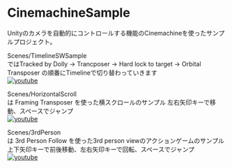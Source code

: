 # CinemachineSample
Unityのカメラを自動的にコントロールする機能のCinemachineを使ったサンプルプロジェクト。  

Scenes/TimelineSWSample  
ではTracked by Dolly -> Trancposer -> Hard lock to target -> Orbital Transposer の順番にTimelineで切り替わっていきます   
[![youtube](https://img.youtube.com/vi/fA6EGlBVN3Y/0.jpg)](http://www.youtube.com/watch?v=fA6EGlBVN3Y "Unity Cinemachine switching by Timeline sample.")

Scenes/HorizontalScroll  
は Framing Transposer を使った横スクロールのサンプル
左右矢印キーで移動、スペースでジャンプ    
[![youtube](https://img.youtube.com/vi/ps3FbzbgUU/0.jpg)](http://www.youtube.com/watch?v=ps3FbzbgUU "Unity Cinemachine horizontal scroll game sample.")

Scenes/3rdPerson  
は 3rd Person Follow を使った3rd person viewのアクションゲームのサンプル  
上下矢印キーで前後移動、左右矢印キーで回転、スペースでジャンプ    
[![youtube](https://img.youtube.com/vi/ZkNy9vo4Kr0/0.jpg)](http://www.youtube.com/watch?v=ZkNy9vo4Kr0 "Unity Cinemachine 3rdPerson sample")
